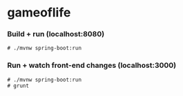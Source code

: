 # gameoflife

### Build + run (localhost:8080)
```
# ./mvnw spring-boot:run
```

### Run + watch front-end changes (localhost:3000)
```
# ./mvnw spring-boot:run
# grunt
```
